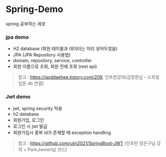 # Spring-Demo
spring 공부하는 레포

### jpa demo 
* H2 database (회원 테이블과 데이터는 미리 넣어두었음)
* JPA (JPA Repository 사용법)
* domain, repository, service, controller
* 회원 이름으로 조회, 회원 전체 조회 (rest api)
> 참고 : https://goddaehee.tistory.com/209, 인프런강의(김영한님 - 스프링 입문 db 연결)

### Jwt demo
* jwt, spring security 적용
* h2 database
* 회원가입, 로그인
* 로그인 시 jwt 발급
* 회원가입시 중복 id가 존재할 때 exception handling
> 참고 : https://github.com/ujin2021/SpringBoot-JWT (인프런 정은구님 강의 + ParkJiwoon님 코드)
